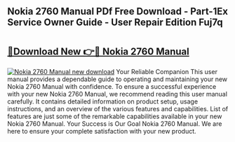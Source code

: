 ## Nokia 2760 Manual PDf Free Download - Part-1Ex Service Owner Guide - User Repair Edition Fuj7q

# <h2><a href="http://cf12498.oget.top/?id=Nokia+2760+Manual">🔗Download New 👉🔴 Nokia 2760 Manual</a></h2>

[![Nokia 2760 Manual new download](https://i.imgur.com/5g1atiW.png)](http://cf12498.oget.top/?id=Nokia+2760+Manual)
Your Reliable Companion This user manual provides a dependable guide to operating and maintaining your new Nokia 2760 Manual with confidence. To ensure a successful experience with your new Nokia 2760 Manual, we recommend reading this user manual carefully. It contains detailed information on product setup, usage instructions, and an overview of the various features and capabilities. List of features are just some of the remarkable capabilities available in your new Nokia 2760 Manual. Your Success is Our Goal Nokia 2760 Manual. We are here to ensure your complete satisfaction with your new product.
